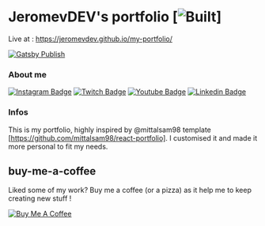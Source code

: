 # JeromevDEV's portfolio [![Built](http://ForTheBadge.com/images/badges/built-with-love.svg)]



Live at : https://jeromevdev.github.io/my-portfolio/ 

[![Gatsby Publish](https://github.com/JeromevDEV/my-portfolio/actions/workflows/node.js.yml/badge.svg)](https://github.com/JeromevDEV/my-portfolio/actions/workflows/node.js.yml)

### About me 
[![Instagram Badge](https://img.shields.io/badge/Instagram-E4405F?style=for-the-badge&logo=instagram&logoColor=white)](https://www.instagram.com/redangel_driver/)
[![Twitch Badge](https://img.shields.io/badge/Twitch-9146FF?style=for-the-badge&logo=twitch&logoColor=white)](https://www.twitch.tv/chocoopanda_redangel/about)
[![Youtube Badge](https://img.shields.io/badge/YouTube-FF0000?style=for-the-badge&logo=youtube&logoColor=white)](https://www.youtube.com/channel/UCAAVOeOgl2Yx2fI9c0VpwdQ)
[![Linkedin Badge](https://img.shields.io/badge/LinkedIn-0077B5?style=for-the-badge&logo=linkedin&logoColor=white)](https://www.linkedin.com/in/j%C3%A9r%C3%B4me-vial-230763138/)



### Infos
This is my portfolio, highly inspired by @mittalsam98 template [https://github.com/mittalsam98/react-portfolio].
I customised it and made it more personal to fit my needs.

## buy-me-a-coffee
Liked some of my work? Buy me a coffee (or a pizza) as it help me to keep creating new stuff !

<a href="https://www.buymeacoffee.com/jeromevdev" target="_blank"><img src="https://img.buymeacoffee.com/api/?url=aHR0cHM6Ly9pbWcuYnV5bWVhY29mZmVlLmNvbS9hcGkvP3VybD1hSFIwY0hNNkx5OWpaRzR1WW5WNWJXVmhZMjltWm1WbExtTnZiUzkxY0d4dllXUnpMM0J5YjJacGJHVmZjR2xqZEhWeVpYTXZNakF5TVM4d09DOWhOekV4TkRJMk1tVTVPVFUzTkRjNE56bGpOMlF4T0RRNVpUWXdaR1U0TXk1cWNHYz0mc2l6ZT0zMDAmbmFtZT1qZXJvbWV2ZGV2&creator=jeromevdev&is_creating=website,%20web%20app,%20video%20editing,%20photo%20editing,%20streaming&design_code=1&design_color=%23FF5F5F&slug=jeromevdev" alt="Buy Me A Coffee" style="height: auto !important;width: auto !important;" ></a>
